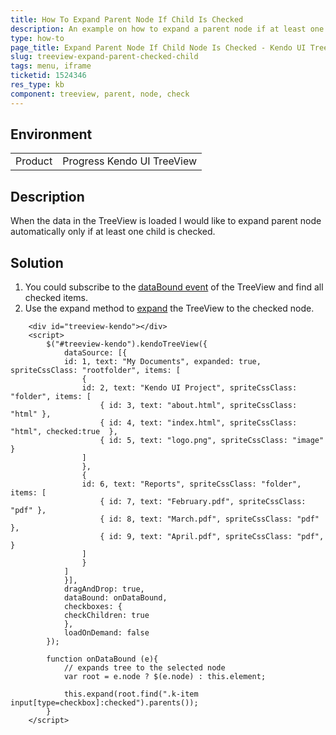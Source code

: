 ```yaml
---
title: How To Expand Parent Node If Child Is Checked
description: An example on how to expand a parent node if at least one child node is checked.
type: how-to
page_title: Expand Parent Node If Child Node Is Checked - Kendo UI TreeView for jQuery
slug: treeview-expand-parent-checked-child
tags: menu, iframe
ticketid: 1524346
res_type: kb
component: treeview, parent, node, check
---
```


## Environment

<table>
 <tr>
  <td>Product</td>
  <td>Progress Kendo UI TreeView</td>
 </tr> 
</table>

## Description

When the data in the TreeView is loaded I would like to expand parent node automatically only if at least one child is checked.

## Solution
1. You could subscribe to the [dataBound event](/api/javascript/ui/treeview/events/databound) of the TreeView and find all checked items. 
1. Use the expand method to [expand](/api/javascript/ui/treeview/methods/expand) the TreeView to the checked node. 

```dojo
    <div id="treeview-kendo"></div>
    <script>
		$("#treeview-kendo").kendoTreeView({            
			dataSource: [{
			id: 1, text: "My Documents", expanded: true, spriteCssClass: "rootfolder", items: [
				{
				id: 2, text: "Kendo UI Project", spriteCssClass: "folder", items: [
					{ id: 3, text: "about.html", spriteCssClass: "html" },
					{ id: 4, text: "index.html", spriteCssClass: "html", checked:true  },
					{ id: 5, text: "logo.png", spriteCssClass: "image" }
				]
				},
				{
				id: 6, text: "Reports", spriteCssClass: "folder", items: [
					{ id: 7, text: "February.pdf", spriteCssClass: "pdf" },
					{ id: 8, text: "March.pdf", spriteCssClass: "pdf" },
					{ id: 9, text: "April.pdf", spriteCssClass: "pdf",  }
				]
				}
			]
			}],
			dragAndDrop: true,
			dataBound: onDataBound,
			checkboxes: {
			checkChildren: true
			},
			loadOnDemand: false
		});
	
		function onDataBound (e){
			// expands tree to the selected node
			var root = e.node ? $(e.node) : this.element;
	
			this.expand(root.find(".k-item input[type=checkbox]:checked").parents());
		}
    </script>
```
